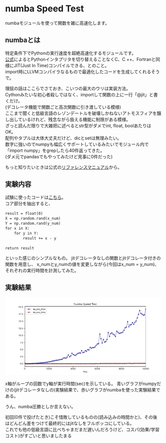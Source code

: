# numba Speed Test  
numbaモジュールを使って関数を雑に高速化します。  
## numbaとは  
特定条件下でPythonの実行速度を超絶高速化するモジュールです。  
[公式](https://numba.pydata.org/)によるとPythonインタプリタを切り替えることなくC、C ++、Fortranと同様にJIT(Just In Time)コンパイルできる、とのこと。  
import時にLLVMコンパイラなるもので最適化したコードを生成してくれるそうで。  

理屈の話はここらでさておき、こいつの最大のウリは実装方法。  
Cythonみたいな初心者殺しではなく、importして関数の上に一行「@jit」と書くだけ。  
(デコレータ機能で関数ごと高次関数に引き渡している模様)  
ここまで聞くと低級言語のレゾンデートルを破壊しかねないアトモスフィアを醸し出しているけれど、残念ながら扱える機能に制限がある模様。  
ざっと読んだ限りで大雑把に述べるとstr型がダメでint, float, boolあたりはOK。  
配列やタプルは大体大丈夫だけど、dicとsetは無理みたい。  
数字に強いのでnumpyも幅広くサポートしているみたいでモジュール内で「import numpy」をgrepしたら40件返ってきた。  
(ダメ元でpandasでもやってみたけど見事に0件だった)  

もっと知りたいときは公式の[リファレンスマニュアル](http://numba.pydata.org/numba-doc/0.37.0/reference/index.html)から。

## 実験内容
試験に使ったコードは[こちら](https://github.com/tomboy-jp/numba_speed_test/blob/master/numba_test.py)。  
コア部分を抽出すると、  
```
result = float(0)
X = np.random.rand(x_num)
Y = np.random.rand(y_num)
for x in X:
    for y in Y:
        result += x - y

return result
```
といった感じのシンプルなもの。
jitデコレータなしの関数とjitデコレータ付きの関数を用意し、
x_numとy_numの値を変更しながら(今回はx_num = y_num)、それぞれの実行時間を計測してみた。  

## 実験結果

![実行結果](https://raw.githubusercontent.com/tomboy-jp/numba_speed_test/master/result/result.png "実行結果")

x軸がループの回数でy軸が実行時間(sec)を示している。
青いグラフがnumpyだけの(jitデコレータなしの)実験結果で、赤いグラフがnumbaを使った実験結果である。  

うん、numba圧勝としか言えない。  

初回(0件で投げたとき)こそ惜敗しているものの(読み込みの時間かと)、その後はどんどん差をつけて最終的にはjitなしをフルボッコにしている。  
これでも他の低級言語に比べちゃまだまだ遅いんだろうけど、コスパ(効果/学習コスト)がすごいと思いましたまる  
